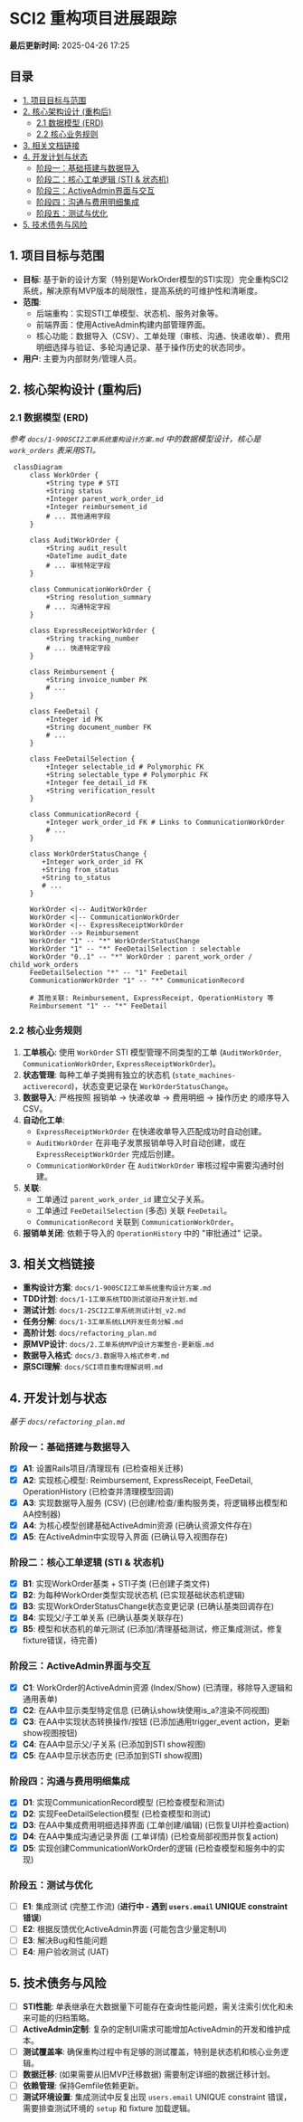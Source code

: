 # SCI2 重构项目进展跟踪

**最后更新时间:** 2025-04-26 17:25

## 目录

- [1. 项目目标与范围](#1-项目目标与范围)
- [2. 核心架构设计 (重构后)](#2-核心架构设计-重构后)
  - [2.1 数据模型 (ERD)](#21-数据模型-erd)
  - [2.2 核心业务规则](#22-核心业务规则)
- [3. 相关文档链接](#3-相关文档链接)
- [4. 开发计划与状态](#4-开发计划与状态)
  - [阶段一：基础搭建与数据导入](#阶段一基础搭建与数据导入)
  - [阶段二：核心工单逻辑 (STI & 状态机)](#阶段二核心工单逻辑-sti--状态机)
  - [阶段三：ActiveAdmin界面与交互](#阶段三activeadmin界面与交互)
  - [阶段四：沟通与费用明细集成](#阶段四沟通与费用明细集成)
  - [阶段五：测试与优化](#阶段五测试与优化)
- [5. 技术债务与风险](#5-技术债务与风险)

## 1. 项目目标与范围

*   **目标**: 基于新的设计方案（特别是WorkOrder模型的STI实现）完全重构SCI2系统，解决原有MVP版本的局限性，提高系统的可维护性和清晰度。
*   **范围**:
    *   后端重构：实现STI工单模型、状态机、服务对象等。
    *   前端界面：使用ActiveAdmin构建内部管理界面。
    *   核心功能：数据导入（CSV）、工单处理（审核、沟通、快递收单）、费用明细选择与验证、多轮沟通记录、基于操作历史的状态同步。
*   **用户**: 主要为内部财务/管理人员。

## 2. 核心架构设计 (重构后)

### 2.1 数据模型 (ERD)

*参考 `docs/1-900SCI2工单系统重构设计方案.md` 中的数据模型设计，核心是 `work_orders` 表采用STI。*

```mermaid
 classDiagram
     class WorkOrder {
         +String type # STI
         +String status
         +Integer parent_work_order_id
         +Integer reimbursement_id
         # ... 其他通用字段
     }

     class AuditWorkOrder {
         +String audit_result
         +DateTime audit_date
         # ... 审核特定字段
     }

     class CommunicationWorkOrder {
         +String resolution_summary
         # ... 沟通特定字段
     }

     class ExpressReceiptWorkOrder {
         +String tracking_number
         # ... 快递特定字段
     }

     class Reimbursement {
         +String invoice_number PK
         # ...
     }

     class FeeDetail {
         +Integer id PK
         +String document_number FK
         # ...
     }

     class FeeDetailSelection {
         +Integer selectable_id # Polymorphic FK
         +String selectable_type # Polymorphic FK
         +Integer fee_detail_id FK
         +String verification_result
     }

     class CommunicationRecord {
         +Integer work_order_id FK # Links to CommunicationWorkOrder
         # ...
     }

     class WorkOrderStatusChange {
        +Integer work_order_id FK
        +String from_status
        +String to_status
        # ...
     }

     WorkOrder <|-- AuditWorkOrder
     WorkOrder <|-- CommunicationWorkOrder
     WorkOrder <|-- ExpressReceiptWorkOrder
     WorkOrder --> Reimbursement
     WorkOrder "1" -- "*" WorkOrderStatusChange
     WorkOrder "1" -- "*" FeeDetailSelection : selectable
     WorkOrder "0..1" -- "*" WorkOrder : parent_work_order / child_work_orders
     FeeDetailSelection "*" -- "1" FeeDetail
     CommunicationWorkOrder "1" -- "*" CommunicationRecord

     # 其他关联: Reimbursement, ExpressReceipt, OperationHistory 等
     Reimbursement "1" -- "*" FeeDetail
```

### 2.2 核心业务规则

1.  **工单核心**: 使用 `WorkOrder` STI 模型管理不同类型的工单 (`AuditWorkOrder`, `CommunicationWorkOrder`, `ExpressReceiptWorkOrder`)。
2.  **状态管理**: 每种工单子类拥有独立的状态机 (`state_machines-activerecord`)，状态变更记录在 `WorkOrderStatusChange`。
3.  **数据导入**: 严格按照 报销单 -> 快递收单 -> 费用明细 -> 操作历史 的顺序导入CSV。
4.  **自动化工单**:
    *   `ExpressReceiptWorkOrder` 在快递收单导入匹配成功时自动创建。
    *   `AuditWorkOrder` 在非电子发票报销单导入时自动创建，或在 `ExpressReceiptWorkOrder` 完成后创建。
    *   `CommunicationWorkOrder` 在 `AuditWorkOrder` 审核过程中需要沟通时创建。
5.  **关联**:
    *   工单通过 `parent_work_order_id` 建立父子关系。
    *   工单通过 `FeeDetailSelection` (多态) 关联 `FeeDetail`。
    *   `CommunicationRecord` 关联到 `CommunicationWorkOrder`。
6.  **报销单关闭**: 依赖于导入的 `OperationHistory` 中的 "审批通过" 记录。

## 3. 相关文档链接

*   **重构设计方案**: `docs/1-900SCI2工单系统重构设计方案.md`
*   **TDD计划**: `docs/1-1工单系统TDD测试驱动开发计划.md`
*   **测试计划**: `docs/1-2SCI2工单系统测试计划_v2.md`
*   **任务分解**: `docs/1-3工单系统LLM开发任务分解.md`
*   **高阶计划**: `docs/refactoring_plan.md`
*   **原MVP设计**: `docs/2.工单系统MVP设计方案整合-更新版.md`
*   **数据导入格式**: `docs/3.数据导入格式参考.md`
*   **原SCI理解**: `docs/SCI项目重构理解说明.md`

## 4. 开发计划与状态

*基于 `docs/refactoring_plan.md`*

### 阶段一：基础搭建与数据导入
*   [x] **A1**: 设置Rails项目/清理现有 (已检查相关迁移)
*   [x] **A2**: 实现核心模型: Reimbursement, ExpressReceipt, FeeDetail, OperationHistory (已检查并清理模型回调)
*   [x] **A3**: 实现数据导入服务 (CSV) (已创建/检查/重构服务类，将逻辑移出模型和AA控制器)
*   [x] **A4**: 为核心模型创建基础ActiveAdmin资源 (已确认资源文件存在)
*   [x] **A5**: 在ActiveAdmin中实现导入界面 (已确认导入视图存在)

### 阶段二：核心工单逻辑 (STI & 状态机)
*   [x] **B1**: 实现WorkOrder基类 + STI子类 (已创建子类文件)
*   [x] **B2**: 为每种WorkOrder类型实现状态机 (已实现基础状态机逻辑)
*   [x] **B3**: 实现WorkOrderStatusChange状态变更记录 (已确认基类回调存在)
*   [x] **B4**: 实现父/子工单关系 (已确认基类关联存在)
*   [x] **B5**: 模型和状态机的单元测试 (已添加/清理基础测试，修正集成测试，修复fixture错误，待完善)

### 阶段三：ActiveAdmin界面与交互
*   [x] **C1**: WorkOrder的ActiveAdmin资源 (Index/Show) (已清理，移除导入逻辑和通用表单)
*   [x] **C2**: 在AA中显示类型特定信息 (已确认show块使用is_a?渲染不同视图)
*   [x] **C3**: 在AA中实现状态转换操作/按钮 (已添加通用trigger_event action，更新show视图按钮)
*   [x] **C4**: 在AA中显示父/子关系 (已添加到STI show视图)
*   [x] **C5**: 在AA中显示状态历史 (已添加到STI show视图)

### 阶段四：沟通与费用明细集成
*   [x] **D1**: 实现CommunicationRecord模型 (已检查模型和测试)
*   [x] **D2**: 实现FeeDetailSelection模型 (已检查模型和测试)
*   [x] **D3**: 在AA中集成费用明细选择界面 (工单创建/编辑) (已恢复UI并检查action)
*   [x] **D4**: 在AA中集成沟通记录界面 (工单详情) (已检查局部视图并恢复action)
*   [x] **D5**: 实现创建CommunicationWorkOrder的逻辑 (已检查模型和服务中的实现)

### 阶段五：测试与优化
*   [ ] **E1**: 集成测试 (完整工作流) (**进行中 - 遇到 `users.email` UNIQUE constraint 错误**)
*   [ ] **E2**: 根据反馈优化ActiveAdmin界面 (可能包含少量定制UI)
*   [ ] **E3**: 解决Bug和性能问题
*   [ ] **E4**: 用户验收测试 (UAT)

## 5. 技术债务与风险

*   [ ] **STI性能**: 单表继承在大数据量下可能存在查询性能问题，需关注索引优化和未来可能的归档策略。
*   [ ] **ActiveAdmin定制**: 复杂的定制UI需求可能增加ActiveAdmin的开发和维护成本。
*   [ ] **测试覆盖率**: 确保重构过程中有足够的测试覆盖，特别是状态机和核心业务逻辑。
*   [ ] **数据迁移**: (如果需要从旧MVP迁移数据) 需要制定详细的数据迁移计划。
*   [ ] **依赖管理**: 保持Gemfile依赖更新。
*   [ ] **测试环境设置**: 集成测试中反复出现 `users.email` UNIQUE constraint 错误，需要排查测试环境的 `setup` 和 fixture 加载逻辑。